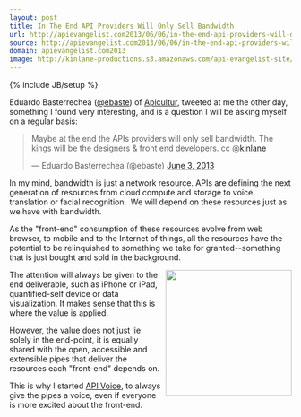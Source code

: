 ```yaml
---
layout: post
title: In The End API Providers Will Only Sell Bandwidth
url: http://apievangelist.com2013/06/06/in-the-end-api-providers-will-only-sell-bandwidth/
source: http://apievangelist.com2013/06/06/in-the-end-api-providers-will-only-sell-bandwidth/
domain: apievangelist.com2013
image: http://kinlane-productions.s3.amazonaws.com/api-evangelist-site/blog/apicultur-logo.png
---
```

{% include JB/setup %}<p>
     Eduardo Basterrechea (<a href="https://twitter.com/ebaste">@ebaste</a>) of <a href="http://www.apicultur.com/en/" target="_blank">Apicultur</a>, tweeted at me the other day, something I found very interesting, and is a question I will be asking myself on a regular basis:
</p>
<div>
     <blockquote class="twitter-tweet">
          <p>
               Maybe at the end the APIs providers will only sell bandwidth. The kings will be the designers &amp; front end developers. cc @<a href="https://twitter.com/kinlane">kinlane</a>
          </p>— Eduardo Basterrechea (@ebaste) <a href="https://twitter.com/ebaste/status/341664809101705216">June 3, 2013</a>
     </blockquote>
</div>
<p>
     In my mind, bandwidth is just a network resource. APIs are defining the next generation of resources from cloud compute and storage to voice translation or facial recognition.  We will depend on these resources just as we have with bandwidth.
</p>
<p>
     As the "front-end" consumption of these resources evolve from web browser, to mobile and to the Internet of things, all the resources have the potential to be relinquished to something we take for granted--something that is just bought and sold in the background.
</p>
<p>
     <a href="http://www.apicultur.com/en/" target="_blank"><img src="https://s3.amazonaws.com/kinlane-productions/api-evangelist/apicultur/apicultur-logo.png"  width="225" align="right" /></a>
</p>
<p>
     The attention will always be given to the end deliverable, such as iPhone or iPad, quantified-self device or data visualization. It makes sense that this is where the value is applied.
</p>
<p>
     However, the value does not just lie solely in the end-point, it is equally shared with the open, accessible and extensible pipes that deliver the resources each "front-end" depends on.
</p>
<p>
     This is why I started <a title="API Voice" href="http://apivoice.com">API Voice</a>, to always give the pipes a voice, even if everyone is more excited about the front-end.
</p>
